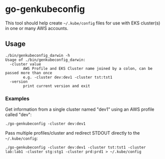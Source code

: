 # go-genkubeconfig

This tool should help create `~/.kube/config` files for use with EKS cluster(s) in one or many AWS accounts.

## Usage

```
./bin/genkubeconfig_darwin -h
Usage of ./bin/genkubeconfig_darwin:
  -cluster value
        AWS Profile and EKS Cluster name joined by a colon, can be passed more than once
        e.g. -cluster dev:dev1 -cluster tst:tst1
  -version
        print current version and exit
```

### Examples

Get information from a single cluster named "dev1" using an AWS profile called "dev":

```
./go-genkubeconfig -cluster dev:dev1
```

Pass multiple profiles/cluster and redirect STDOUT directly to the `~/.kube/config`:

```
./go-genkubeconfig -cluster dev:dev1 -cluster tst:tst1 -cluster lab:lab1 -cluster stg:stg1 -cluster prd:prd1 > ~/.kube/config
```
